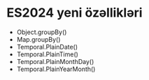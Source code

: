 # ES2024 yeni özəllikləri

- Object.groupBy()
- Map.groupBy()
- Temporal.PlainDate()
- Temporal.PlainTime()
- Temporal.PlainMonthDay()
- Temporal.PlainYearMonth()
